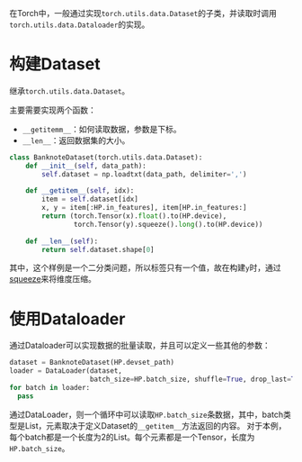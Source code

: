 在Torch中，一般通过实现`torch.utils.data.Dataset`的子类，并读取时调用`torch.utils.data.Dataloader`的实现。

# 构建Dataset

继承`torch.utils.data.Dataset`。

主要需要实现两个函数：
- `__getitemm__`：如何读取数据，参数是下标。
- `__len__`：返回数据集的大小。
```python
class BanknoteDataset(torch.utils.data.Dataset):  
    def __init__(self, data_path):  
        self.dataset = np.loadtxt(data_path, delimiter=',')  
  
    def __getitem__(self, idx):  
        item = self.dataset[idx]  
        x, y = item[:HP.in_features], item[HP.in_features:]  
        return (torch.Tensor(x).float().to(HP.device),  
                torch.Tensor(y).squeeze().long().to(HP.device))  
  
    def __len__(self):  
        return self.dataset.shape[0]
```

其中，这个样例是一个二分类问题，所以标签只有一个值，故在构建`y`时，通过[squeeze](维度变换.md#squeeze)来将维度压缩。

# 使用Dataloader

通过Dataloader可以实现数据的批量读取，并且可以定义一些其他的参数：
```python
dataset = BanknoteDataset(HP.devset_path)  
loader = DataLoader(dataset, 
					batch_size=HP.batch_size, shuffle=True, drop_last=True)
for batch in loader:
  pass
```

通过DataLoader，则一个循环中可以读取`HP.batch_size`条数据，其中，batch类型是List，元素取决于定义Dataset的`__getitem__`方法返回的内容。
对于本例，每个batch都是一个长度为2的List。每个元素都是一个Tensor，长度为`HP.batch_size`。